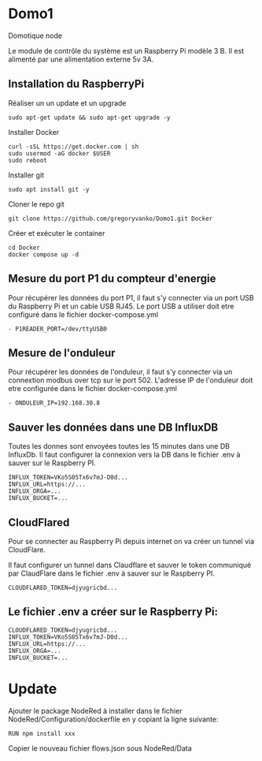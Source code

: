 # Domo1
Domotique node

Le module de contrôle du système est un Raspberry Pi modèle 3 B. Il est alimenté par une alimentation externe 5v 3A.

## Installation du RaspberryPi
Réaliser un un update et un upgrade
```
sudo apt-get update && sudo apt-get upgrade -y
```

Installer Docker
```
curl -sSL https://get.docker.com | sh
sudo usermod -aG docker $USER
sudo reboot
```

Installer git
```
sudo apt install git -y
```

Cloner le repo git
```
git clone https://github.com/gregoryvanko/Domo1.git Docker
```

Créer et exécuter le container
```
cd Docker
docker compose up -d
```

## Mesure du port P1 du compteur d'energie
Pour récupérer les données du port P1, il faut s'y connecter via un port USB du Raspberry Pi et un cable USB RJ45.
Le port USB a utiliser doit etre configuré dans le fichier docker-compose.yml
```
- P1READER_PORT=/dev/ttyUSB0
```

## Mesure de l'onduleur
Pour récupérer les données de l'onduleur, il faut s'y connecter via un connextion modbus over tcp sur le port 502.
L'adresse IP de l'onduleur doit etre configurée dans le fichier docker-compose.yml
```
- ONDULEUR_IP=192.168.30.8
```

## Sauver les données dans une DB InfluxDB
Toutes les donnes sont envoyées toutes les 15 minutes dans une DB InfluxDb.
Il faut configurer la connexion vers la DB dans le fichier .env à sauver sur le Raspberry PI.
```
INFLUX_TOKEN=VKo5S05Tx6v7mJ-D0d...
INFLUX_URL=https://...
INFLUX_ORGA=...
INFLUX_BUCKET=...
```

## CloudFlared
Pour se connecter au Raspberry Pi depuis internet on va créer un tunnel via CloudFlare.

Il faut configurer un tunnel dans Claudflare et sauver le token communiqué par ClaudFlare dans le fichier .env à sauver sur le Raspberry PI.
```
CLOUDFLARED_TOKEN=djyugricbd...
```

## Le fichier .env a créer sur le Raspberry Pi:
```
CLOUDFLARED_TOKEN=djyugricbd...
INFLUX_TOKEN=VKo5S05Tx6v7mJ-D0d...
INFLUX_URL=https://...
INFLUX_ORGA=...
INFLUX_BUCKET=...
```

# Update
Ajouter le package NodeRed à installer dans le fichier NodeRed/Configuration/dockerfile en y copiant la ligne suivante: 
```
RUN npm install xxx
```
Copier le nouveau fichier flows.json sous NodeRed/Data
